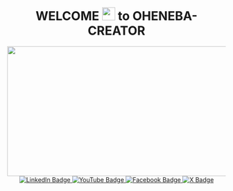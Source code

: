 <h1 align="center">
  WELCOME 
  <img src="https://media.giphy.com/media/hvRJCLFzcasrR4ia7z/giphy.gif" width="30px"/>
  to OHENEBA-CREATOR
</h1>

<div align="center">
  <img src="https://media.giphy.com/media/dWesBcTLavkZuG35MI/giphy.gif" width="600" height="300"/>
</div>
<div id="badges" align="center">
  <a href="https://www.linkedin.com/in/isaac-nelson-7b53a318b/">
    <img src="https://img.shields.io/badge/LinkedIn-blue?style=for-the-badge&logo=linkedin&logoColor=yellow" alt="LinkedIn Badge"/>
  </a>
  <a href="https://www.youtube.com/@teamhype2366">
    <img src="https://img.shields.io/badge/YouTube-red?style=for-the-badge&logo=youtube&logoColor=white" alt="YouTube Badge"/>
  </a>
  <a href="https://www.facebook.com/share/edvvaHRtitDJLwxc/?mibextid=qi2Omg">
    <img src="https://img.shields.io/badge/facebook-blue?style=for-the-badge&logo=facebook&logoColor=yellow" alt="Facebook Badge"/>
  </a>
  <a href="https://x.com/Oheneba_Ik">
    <img src="https://img.shields.io/badge/X-black?style=for-the-badge&logo=X&logoColor=white" alt="X Badge"/>
  </a>
</div>

